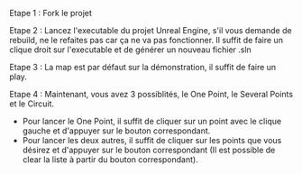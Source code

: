 Etape 1 : Fork le projet 

Etape 2 : Lancez l'executable du projet Unreal Engine, s'il vous demande de rebuild, ne le refaites pas car ça ne va pas fonctionner. Il suffit de faire un clique droit sur l'executable et de générer un nouveau fichier .sln

Etape 3 : La map est par défaut sur la démonstration, il suffit de faire un play. 

Etape 4 : Maintenant, vous avez 3 possiblités, le One Point, le Several Points et le Circuit. 
- Pour lancer le One Point, il suffit de cliquer sur un point avec le clique gauche et d'appuyer sur le bouton correspondant.
- Pour lancer les deux autres, il suffit de cliquer sur les points que vous désirez et d'appuyer sur le bouton correspondant (Il est possible de clear la liste à partir du bouton correspondant).

